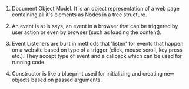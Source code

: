 1. Document Object Model. It is an object representation of a web page containing all it's elements as Nodes in a tree structure.

2. An event is at is says, an event in a browser that can be triggered by user action or even by browser (such as loading the content).

3. Event Listeners are built in methods that 'listen' for events that happen on a website based on type of a trigger (click, mouse scroll, key press etc.). They accept type of event and a callback which can be used for running code.

4. Constructor is like a blueprint used for initializing and creating new objects based on passed arguments.